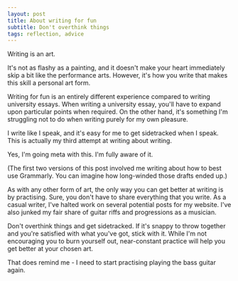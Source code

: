 ```yaml
---
layout: post
title: About writing for fun
subtitle: Don't overthink things
tags: reflection, advice
---
```


Writing is an art.

It's not as flashy as a painting, and it doesn't make your heart immediately skip a bit like the performance arts. However, it's how you write that makes this skill a personal art form.

Writing for fun is an entirely different experience compared to writing university essays. When writing a university essay,  you'll have to expand upon particular points when required. On the other hand, it's something I'm struggling not to do when writing purely for my own pleasure.

I write like I speak, and it's easy for me to get sidetracked when I speak. This is actually my third attempt at writing about writing.

Yes, I'm going meta with this. I'm fully aware of it.

(The first two versions of this post involved me writing about how to best use Grammarly. You can imagine how long-winded those drafts ended up.)

As with any other form of art, the only way you can get better at writing is by practising. Sure, you don't have to share everything that you write. As a casual writer, I've halted work on several potential posts for my website. I've also junked my fair share of guitar riffs and progressions as a musician.

Don't overthink things and get sidetracked. If it's snappy to throw together and you're satisfied with what you've got, stick with it. While I'm not encouraging you to burn yourself out, near-constant practice will help you get better at your chosen art.

That does remind me - I need to start practising playing the bass guitar again.

